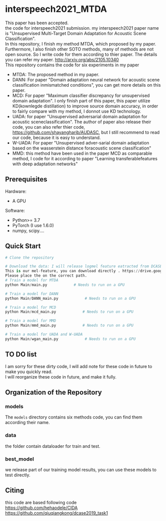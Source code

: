 # interspeech2021_MTDA
This paper has been accepted. <br/>
the code for interspeech2021 submission. my interspeech2021 paper name is "Unsupervised Multi-Target Domain Adaptation for Acoustic Scene Classification". <br/>
In this repository, I finish my method MTDA, which proposed by my paper. Furthermore, I also finish other SOTO methods, many of methods are not open source. So I write code for them according to thier paper. The details you can refer my paper. <a>http://arxiv.org/abs/2105.10340</a> <br/>
This repository contains the code for six experiments in my paper
* MTDA: The proposed method in my paper.
* DANN: For paper "Domain adaptation  neural  network  for  acoustic  scene  classification  inmismatched conditions", you can get more details on this paper.
* MCD: For paper  "Maximum classifier  discrepancy  for  unsupervised  domain  adaptation". I only finish part of this paper, this paper utilize KD(kownlegde distillation) to improve source domain accuracy, in order to fairly compare with my method, I donnot use KD technology.
* UADA: for paper  "Unsupervised adversarial domain adaptation for acoustic sceneclassification". The author of paper also release their code, you can also refer thier code, <a>https://github.com/shayangharib/AUDASC</a>, but I still recommend to read our code, because it is easy to understand.
* W-UADA: For paper  "Unsupervised  adver-sarial  domain  adaptation  based  on  the  wasserstein  distance  foracoustic scene classification"
* MMD: this method have been used in the paper MCD as comparable method, I code for it according to paper "Learning transferablefeatures with deep adaptation networks"

## Prerequisites

Hardware:
* A GPU

Software:
* Python>= 3.7
* PyTorch (I use 1.6.0)
* numpy, scipy....

## Quick Start

```python
# Clone the repository

# Download the data: I will release logmel feature eatracted from DCASE2020 task1A dataset soon, and you can also get mel spectrum by yourself according to our code in data folder. The way of get logmel feature, I refer <a name='dcase2019_task1'>https://github.com/qiuqiangkong/dcase2019_task1</a>. 
This is our mel-feature, you can download directly . https://drive.google.com/drive/folders/17nsq2EAsNnEhXmFWxRuOARR79aWB4GJ_?usp=sharing <br/>
Please place the on the correct path.
# Train a model for MTDA
python Main/main.py            # Needs to run on a GPU

# Train a model for DANN
python Main/DANN_main.py            # Needs to run on a GPU

# Train a model for MCD
python Main/mcd_main.py            # Needs to run on a GPU

# Train a model for MMD
python Main/mmd_main.py            # Needs to run on a GPU

# Train a model for UADA and W-UADA
python Main/wgan_main.py            # Needs to run on a GPU

```
## TO DO list
I am sorry for these dirty code,  I will add note for these code in future to make you quickly read. <br/>
I will reorganize these code in future, and make it fully.
## Organization of the Repository

### models

The `models` directory contains six methods code, you can find them according their name.

### data

the folder contain dataloader for train and test.
### best_model
 we release part of our training model results, you can use these models to test directly.

## Citing
this code are based  following code <br/>
https://github.com/hehaodele/CIDA
https://github.com/qiuqiangkong/dcase2019_task1
